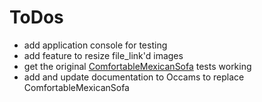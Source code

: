 # ToDos

- add application console for testing
- add feature to resize file_link'd images
- get the original [ComfortableMexicanSofa](https://github.com/comfy/comfortable-mexican-sofa) tests working
- add and update documentation to Occams to replace ComfortableMexicanSofa 
